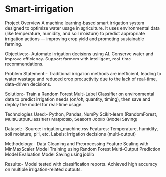 # Smart-irrigation
Project Overview
           A machine learning-based smart irrigation system designed to optimize water usage in agriculture. It uses environmental data (like temperature, humidity,     and soil moisture) to predict appropriate irrigation actions — improving crop yield and promoting sustainable farming.

 Objectives:-
          Automate irrigation decisions using AI.
          Conserve water and improve efficiency.
          Support farmers with intelligent, real-time recommendations.

 Problem Statement:-
         Traditional irrigation methods are inefficient, leading to water wastage and reduced crop productivity due to the lack of real-time, data-driven decisions.

 Solution:-
        Train a Random Forest Multi-Label Classifier on environmental data to predict irrigation needs (on/off, quantity, timing), then save and deploy the model     for real-time usage.

Technologies Used:-
        Python, Pandas, NumPy
        Scikit-learn (RandomForest, MultiOutputClassifier)
        Matplotlib, Seaborn
        Joblib (Model Saving)

 Dataset:-
       Source: irrigation_machine.csv
       Features: Temperature, humidity, soil moisture, pH, etc.
       Labels: Irrigation decisions (multi-output)

  Methodology:-
      Data Cleaning and Preprocessing
      Feature Scaling with MinMaxScaler
      Model Training using Random Forest
      Multi-Output Prediction
      Model Evaluation
      Model Saving using joblib

 Results:-
     Model tested with classification reports.
     Achieved high accuracy on multiple irrigation-related outputs.






 
